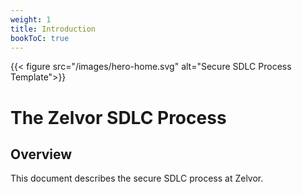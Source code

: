 ```yaml
---
weight: 1
title: Introduction
bookToC: true
---
```


{{< figure src="/images/hero-home.svg" alt="Secure SDLC Process Template">}}
# The Zelvor SDLC Process


## Overview

This document describes the secure SDLC process at Zelvor.
